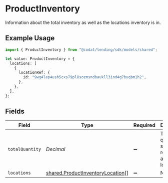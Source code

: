# ProductInventory

Information about the total inventory as well as the locations inventory is in.

## Example Usage

```typescript
import { ProductInventory } from "@codat/lending/sdk/models/shared";

let value: ProductInventory = {
  locations: [
    {
      locationRef: {
        id: "9wg4lep4ush5cxs79pl8sozmsndbaukll3ind4g7buqbm1h2",
      },
    },
  ],
};
```

## Fields

| Field                                                                                       | Type                                                                                        | Required                                                                                    | Description                                                                                 |
| ------------------------------------------------------------------------------------------- | ------------------------------------------------------------------------------------------- | ------------------------------------------------------------------------------------------- | ------------------------------------------------------------------------------------------- |
| `totalQuantity`                                                                             | *Decimal*                                                                                   | :heavy_minus_sign:                                                                          | The total quantity of stock remaining across locations.                                     |
| `locations`                                                                                 | [shared.ProductInventoryLocation](../../../sdk/models/shared/productinventorylocation.md)[] | :heavy_minus_sign:                                                                          | N/A                                                                                         |